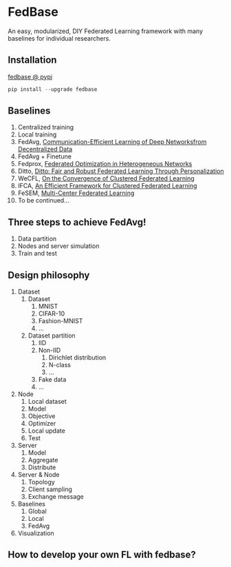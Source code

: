 # FedBase
An easy, modularized, DIY Federated Learning framework with many baselines for individual researchers.

## Installation
[fedbase @ pypi](https://pypi.org/project/fedbase/)
```python
pip install --upgrade fedbase
```

## Baselines
1. Centralized training
2. Local training
3. FedAvg, [Communication-Efficient Learning of Deep Networksfrom Decentralized Data](https://arxiv.org/abs/1602.05629)
4. FedAvg + Finetune
5. Fedprox, [Federated Optimization in Heterogeneous Networks](https://arxiv.org/abs/1812.06127)
5. Ditto, [Ditto: Fair and Robust Federated Learning Through Personalization](https://arxiv.org/abs/2012.04221)
6. WeCFL, [On the Convergence of Clustered Federated Learning](https://arxiv.org/abs/2202.06187)
7. IFCA, [An Efficient Framework for Clustered Federated Learning](https://arxiv.org/abs/2006.04088)
8. FeSEM, [Multi-Center Federated Learning](https://arxiv.org/abs/2005.01026)
8. To be continued...

## Three steps to achieve FedAvg!
1. Data partition
2. Nodes and server simulation
3. Train and test

## Design philosophy
1. Dataset
    1. Dataset
        1. MNIST
        2. CIFAR-10
        3. Fashion-MNIST
        4. ...
    2. Dataset partition
        1. IID
        2. Non-IID
            1. Dirichlet distribution
            2. N-class
            3. ...
        3. Fake data
        4. ...
    <!-- 3. Batch_size -->
2. Node
    1. Local dataset
    2. Model
    3. Objective
    4. Optimizer
    5. Local update
    6. Test
3. Server
    1. Model
    2. Aggregate
    3. Distribute
4. Server & Node
    1. Topology
    2. Client sampling
    3. Exchange message
5. Baselines
    1. Global
    2. Local
    3. FedAvg
6. Visualization

## How to develop your own FL with fedbase?